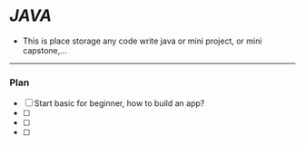 # ***JAVA***
- This is place storage any code write java or mini project, or mini capstone,...

---
### Plan
- [ ] Start basic for beginner, how to build an app?
- [ ] 
- [ ] 
- [ ] 

